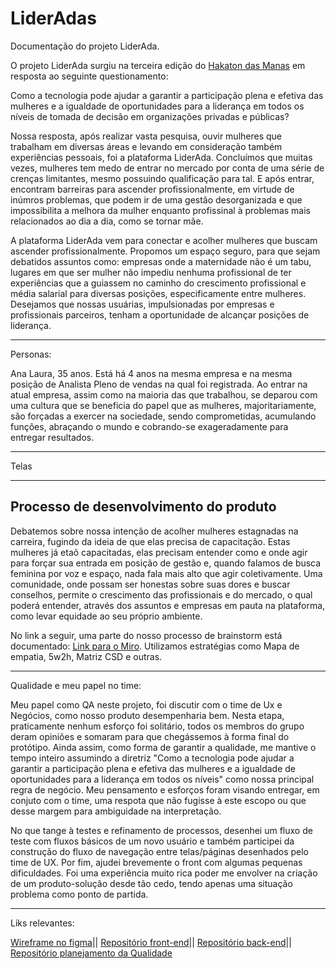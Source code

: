 # LiderAdas

Documentação do projeto LiderAda. 

O projeto LiderAda surgiu na terceira edição do [Hakaton das Manas](https://www.hackathondasmanas.com/) em resposta ao seguinte questionamento:

Como a tecnologia pode ajudar a garantir a participação plena e efetiva das mulheres e a igualdade de oportunidades para a liderança em todos os níveis de tomada de decisão em organizações privadas e públicas?

Nossa resposta, após realizar vasta pesquisa, ouvir mulheres que trabalham em diversas áreas e levando em consideração também experiências pessoais, foi a plataforma LiderAda. Concluímos que muitas vezes, mulheres tem medo de entrar no mercado por conta de uma série de crenças limitantes, mesmo possuindo qualificação para tal. E após entrar, encontram barreiras para ascender profissionalmente, em virtude de inúmros problemas, que podem ir de uma gestão desorganizada e que impossibilita a melhora da mulher enquanto profissinal à problemas mais relacionados ao dia a dia, como se tornar mãe.

A plataforma LiderAda vem para conectar e acolher mulheres que buscam ascender profissionalmente. Propomos um espaço seguro, para que sejam debatidos assuntos como: empresas onde a maternidade não é um tabu, lugares em que ser mulher não impediu nenhuma profissional de ter experiências que a guiassem no caminho do crescimento profissional e média salarial para diversas posições, especificamente entre mulheres. Desejamos que nossas usuárias, impulsionadas por empresas e profissionais parceiros, tenham a oportunidade de alcançar posições de liderança.

---
Personas:

Ana Laura, 35 anos. Está há 4 anos na mesma empresa e na mesma posição de Analista Pleno de vendas na qual foi registrada.
Ao entrar na atual empresa, assim como na maioria das que trabalhou, se deparou com uma cultura que se beneficia do papel que as mulheres, majoritariamente, são forçadas a exercer na sociedade, sendo comprometidas, acumulando funções, abraçando o mundo e cobrando-se exageradamente para entregar resultados.

----
Telas

---
Processo de desenvolvimento do produto
---
Debatemos sobre nossa intenção de acolher mulheres estagnadas na carreira, fugindo da ideia de que elas precisa de capacitação. Estas mulheres já etaõ capacitadas, elas precisam entender como e onde agir para forçar sua entrada em posição de gestão e, quando falamos de busca feminina por voz e espaço, nada fala mais alto que agir coletivamente. Uma comunidade, onde possam ser honestas sobre suas dores e buscar conselhos, permite o crescimento das profissionais e do mercado, o qual poderá entender, através dos assuntos e empresas em pauta na plataforma, como levar equidade ao seu próprio ambiente.

No link a seguir, uma parte do nosso processo de brainstorm está documentado: [Link para o Miro](https://miro.com/app/board/uXjVNXmWGmM=/).
Utilizamos estratégias como Mapa de empatia, 5w2h, Matriz CSD e outras.

---
Qualidade e meu papel no time:

Meu papel como QA neste projeto, foi discutir com o time de Ux e Negócios, como nosso produto desempenharia bem. Nesta etapa, praticamente nenhum esforço foi solitário, todos os membros do grupo deram opiniões e somaram para que chegássemos à forma final do protótipo. Ainda assim, como forma de garantir a qualidade, me mantive o tempo inteiro assumindo a diretriz "Como a tecnologia pode ajudar a garantir a participação plena e efetiva das mulheres e a igualdade de oportunidades para a liderança em todos os níveis" como nossa principal regra de negócio. Meu pensamento e esforços foram visando entregar, em conjuto com o time, uma respota que não fugisse à este escopo ou que desse margem para ambiguidade na interpretação.

No que tange à testes e refinamento de processos, desenhei um fluxo de teste com fluxos básicos de um novo usuário e também participei da construção do fluxo de navegação entre telas/páginas desenhados pelo time de UX. Por fim, ajudei brevemente o front com algumas pequenas dificuldades. Foi uma experiência muito rica poder me envolver na criação de um produto-solução desde tão cedo, tendo apenas uma situação problema como ponto de partida.

---
Liks relevantes:

[Wireframe no figma](https://www.figma.com/file/swvl6paMN9Wu8HsRzCPRTh/LiderAda?type=design&node-id=0-1&mode=design)||
[Repositório front-end](https://github.com/glaucecassiano/LiderAda.git)||
[Repositório back-end](https://github.com/DeeDee100/hachaton_das_manas)||
[Repositório planejamento da Qualidade](https://github.com/MihBarreto/hatkaton-das-manas-3)
